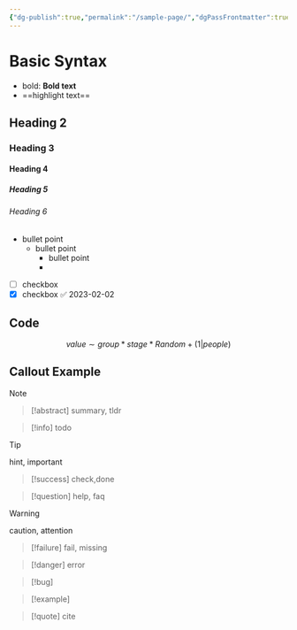 ```yaml
---
{"dg-publish":true,"permalink":"/sample-page/","dgPassFrontmatter":true}
---
```



# Basic Syntax
- bold: **Bold text**
- ==highlight text==


## Heading 2
### Heading 3
#### Heading 4
##### Heading 5
###### Heading 6

- bullet point
	- bullet point
		- bullet point
		- 
- [ ] checkbox
- [x] checkbox ✅ 2023-02-02

## Code
$$value \sim group*stage*Random+(1|people)$$


## Callout Example
>[!note]

>[!abstract]
>summary, tldr

>[!info]
>todo

>[!tip]
>hint, important

>[!success]
>check,done

>[!question]
>help, faq

>[!warning]
>caution, attention

>[!failure]
>fail, missing

>[!danger]
>error

>[!bug]

>[!example]

>[!quote]
cite
